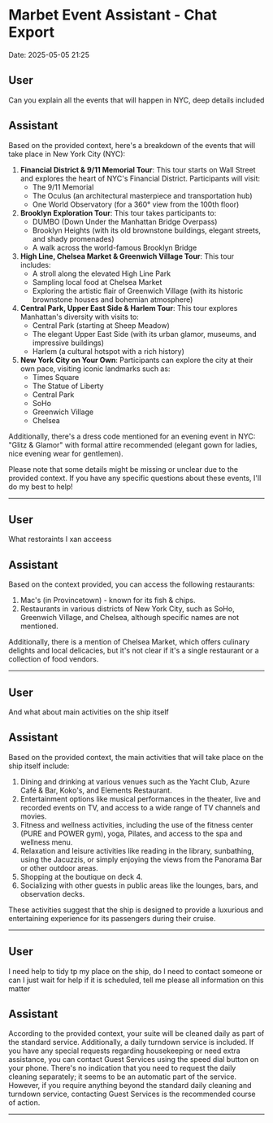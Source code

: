 # Marbet Event Assistant - Chat Export

Date: 2025-05-05 21:25

## User
Can you explain all the events that will happen in NYC, deep details included 

## Assistant
Based on the provided context, here's a breakdown of the events that will take place in New York City (NYC):

1. **Financial District & 9/11 Memorial Tour**: This tour starts on Wall Street and explores the heart of NYC's Financial District. Participants will visit:
	* The 9/11 Memorial
	* The Oculus (an architectural masterpiece and transportation hub)
	* One World Observatory (for a 360° view from the 100th floor)
2. **Brooklyn Exploration Tour**: This tour takes participants to:
	* DUMBO (Down Under the Manhattan Bridge Overpass)
	* Brooklyn Heights (with its old brownstone buildings, elegant streets, and shady promenades)
	* A walk across the world-famous Brooklyn Bridge
3. **High Line, Chelsea Market & Greenwich Village Tour**: This tour includes:
	* A stroll along the elevated High Line Park
	* Sampling local food at Chelsea Market
	* Exploring the artistic flair of Greenwich Village (with its historic brownstone houses and bohemian atmosphere)
4. **Central Park, Upper East Side & Harlem Tour**: This tour explores Manhattan's diversity with visits to:
	* Central Park (starting at Sheep Meadow)
	* The elegant Upper East Side (with its urban glamor, museums, and impressive buildings)
	* Harlem (a cultural hotspot with a rich history)
5. **New York City on Your Own**: Participants can explore the city at their own pace, visiting iconic landmarks such as:
	* Times Square
	* The Statue of Liberty
	* Central Park
	* SoHo
	* Greenwich Village
	* Chelsea

Additionally, there's a dress code mentioned for an evening event in NYC: "Glitz & Glamor" with formal attire recommended (elegant gown for ladies, nice evening wear for gentlemen).

Please note that some details might be missing or unclear due to the provided context. If you have any specific questions about these events, I'll do my best to help!

---

## User
What restoraints I xan acceess 

## Assistant
Based on the context provided, you can access the following restaurants:

1. Mac's (in Provincetown) - known for its fish & chips.
2. Restaurants in various districts of New York City, such as SoHo, Greenwich Village, and Chelsea, although specific names are not mentioned.

Additionally, there is a mention of Chelsea Market, which offers culinary delights and local delicacies, but it's not clear if it's a single restaurant or a collection of food vendors.

---

## User
And what about main activities on the ship itself 

## Assistant
Based on the provided context, the main activities that will take place on the ship itself include:

1. Dining and drinking at various venues such as the Yacht Club, Azure Café & Bar, Koko's, and Elements Restaurant.
2. Entertainment options like musical performances in the theater, live and recorded events on TV, and access to a wide range of TV channels and movies.
3. Fitness and wellness activities, including the use of the fitness center (PURE and POWER gym), yoga, Pilates, and access to the spa and wellness menu.
4. Relaxation and leisure activities like reading in the library, sunbathing, using the Jacuzzis, or simply enjoying the views from the Panorama Bar or other outdoor areas.
5. Shopping at the boutique on deck 4.
6. Socializing with other guests in public areas like the lounges, bars, and observation decks.

These activities suggest that the ship is designed to provide a luxurious and entertaining experience for its passengers during their cruise.

---

## User
I need help to tidy tp my place on the ship, do I need to contact someone or can I just wait for help if it is scheduled, tell me please all information on this matter 

## Assistant
According to the provided context, your suite will be cleaned daily as part of the standard service. Additionally, a daily turndown service is included. If you have any special requests regarding housekeeping or need extra assistance, you can contact Guest Services using the speed dial button on your phone. There's no indication that you need to request the daily cleaning separately; it seems to be an automatic part of the service. However, if you require anything beyond the standard daily cleaning and turndown service, contacting Guest Services is the recommended course of action.

---

